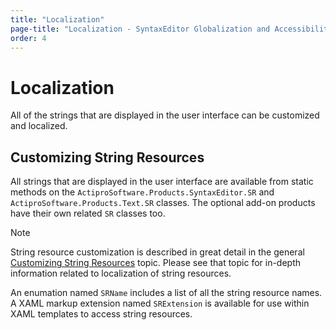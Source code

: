```yaml
---
title: "Localization"
page-title: "Localization - SyntaxEditor Globalization and Accessibility"
order: 4
---
```

# Localization

All of the strings that are displayed in the user interface can be customized and localized.

## Customizing String Resources

All strings that are displayed in the user interface are available from static methods on the `ActiproSoftware.Products.SyntaxEditor.SR` and `ActiproSoftware.Products.Text.SR` classes.  The optional add-on products have their own related `SR` classes too.

> [!NOTE]
> String resource customization is described in great detail in the general [Customizing String Resources](../../../customizing-string-resources.md) topic.  Please see that topic for in-depth information related to localization of string resources.

An enumation named `SRName` includes a list of all the string resource names.  A XAML markup extension named `SRExtension` is available for use within XAML templates to access string resources.
